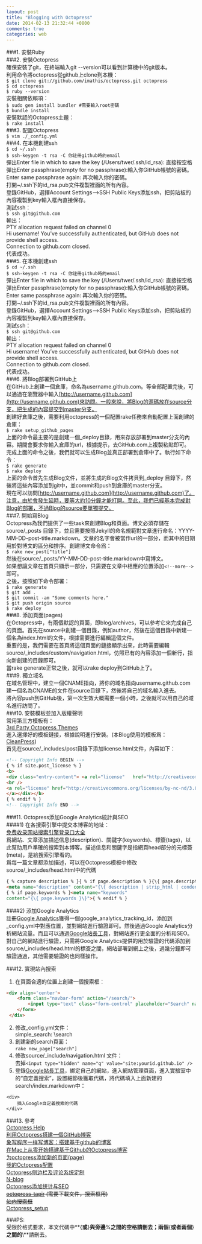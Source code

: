 ```yaml
---
layout: post
title: "Blogging with Octopress"
date: 2014-02-13 21:32:44 +0800
comments: true
categories: web
---
```

  
  
###1. 安裝Ruby  
###2. 安裝Octopress  
確保安裝了git，在終端輸入git --version可以看到計算機中的git版本。  
利用命令將octopress從github上clone到本機：  
`$ git clone git://github.com/imathis/octopress.git octopress`  
`$ cd octopress`  
`$ ruby --version`  
安裝相關依賴項：  
`$ sudo gem install bundler #需要輸入root密碼`  
`$ bundle install`  
安裝默認的Octopress主題：  
`$ rake install`   <!--more-->  
###3. 配置Octopress  
`$ vim ./_config.yml`  
###4. 在本機創建ssh  
`$ cd ~/.ssh`  
`$ ssh-keygen -t rsa -C 你註冊github時的email`  
彈出Enter file in which to save the key (/Users/twer/.ssh/id_rsa): 直接按空格  
彈出Enter passphrase(empty for no passphrase):輸入你GitHub帳號的密碼。Enter same passphrase again: 再次輸入你的密碼。  
打開~/.ssh下的id_rsa.pub文件複製裡面的所有內容。  
登錄GitHub，選擇Account Settings-->SSH Public Keys添加ssh，把剪貼板的內容複製到key輸入框內直接保存。  
測試ssh：  
`$ ssh git@github.com`  
輸出：  
PTY allocation request failed on channel 0  
Hi username! You've successfully authenticated, but GitHub does not provide shell access.  
Connection to github.com closed.  
代表成功。  
###5. 在本機創建ssh  
`$ cd ~/.ssh`  
`$ ssh-keygen -t rsa -C 你註冊github時的email`  
彈出Enter file in which to save the key (/Users/twer/.ssh/id_rsa): 直接按空格  
彈出Enter passphrase(empty for no passphrase):輸入你GitHub帳號的密碼。Enter same passphrase again: 再次輸入你的密碼。  
打開~/.ssh下的id_rsa.pub文件複製裡面的所有內容。  
登錄GitHub，選擇Account Settings—>SSH Public Keys添加ssh，把剪貼板的內容複製到key輸入框內直接保存。  
測試ssh：  
`$ ssh git@github.com`  
輸出：  
PTY allocation request failed on channel 0  
Hi username! You’ve successfully authenticated, but GitHub does not provide shell access.  
Connection to github.com closed.  
代表成功。  
###6. 將Blog部署到GitHub上  
在GitHub上創建一個倉庫，命名為username.github.com。等全部配置完後，可以通過在瀏覽器中輸入[http://username.github.com](http://username.github.com)來訪問。一般來說，將Blog的源碼放在source分支，把生成的內容提交到master分支。  
創建好倉庫之後，需要利用octopress的一個配置rake任務來自動配置上面創建的倉庫：  
`$ rake setup_github_pages`  
上面的命令最主要的是創建一個\_deploy目錄，用來存放部署到master分支的內容。期間會要求你輸入倉庫的url，根據提示，去GitHub.com上複製粘貼即可。  
完成上面的命令之後，我們就可以生成Blog並真正部署到倉庫中了。執行如下命令：  
`$ rake generate`  
`$ rake deploy`  
上面的命令首先生成Blog文件，並將生成的Blog文件拷貝到\_deploy 目錄下，然後將這些內容添加到git中，並commit和push到倉庫的master分支。  
現在可以訪問[http://username.github.com](http://username.github.com)了。注意，由於會發生延時，要等大約10分鐘才能打開。至此，我們已經基本完成對Blog的部署，不過Blog的source要單獨提交。  
###7. 開始寫Blog  
Octopress為我們提供了一些task來創建Blog和頁面。博文必須存儲在source/\_posts 目錄下，並且需要按照Jekyll的命名規範對文章進行命名：YYYY-MM-DD-post-title.markdown。文章的名字會被當作url的一部分，而其中的日期用於對博文的區分和排序。創建博文命令爲：  
`$ rake new_post["title"]`  
然後在source/\_posts/YY-MM-DD-post-title.markdown中寫博文。  
如果想讓文章在首頁只顯示一部分，只需要在文章中相應的位置添加`<!--more-->`即可。  
之後，按照如下命令部署：  
`$ rake generate`  
`$ git add .`  
`$ git commit -am "Some comments here."`  
`$ git push origin source`  
`$ rake deploy`  
###8. 添加頁面(pages)  
在Octopress中，有兩個默認的頁面，即blog/archives，可以參考它來完成自己的頁面。首先在source中創建一個目錄，例如author，然後在這個目錄中新建一個名為index.html的文件，根據需要進行編輯這個文件。  
重要的是，我們需要在首頁將這個頁面的鏈接顯示出來，此時需要編輯source/\_includes/custom/navigation.html，仿照已有的內容添加一個新行，指向新創建的目錄即可。  
當rake generate正常之後，就可以rake deploy到GitHub上了。  
###9. 獨立域名  
在域名管理中，建立一個CNAME指向，將你的域名指向username.github.com  
建一個名為CNAME的文件在source目錄下，然後將自己的域名輸入進去。  
將內容push到GitHub後，第一次生效大概需要一個小時，之後就可以用自己的域名進行訪問了。  
###10. 安裝模板並加入版權聲明  
常用第三方模板有：  
[3rd Party Octopress Themes](http://github.com/imathis/octopress/wiki/3rd-Party-Octopress-Themes)  
進入選擇好的模板鏈接，根據說明進行安裝。(本Blog使用的模板爲：[CleanPress](https://github.com/macjasp/cleanpress))  
首先在source/\_includes/post目錄下添加license.html文件，內容如下：  
``` html
<!-- Copyright Info BEGIN -->  
{ % if site.post_license % }  
<b>  
<div class="entry-content"> <a rel="license"   href="http://creativecommons.org/licenses/by-nc-nd/3.0/deed.zh" ></a>版權聲明：非商用-非衍生-保持署名  
<br />  
<a rel="license" href="http://creativecommons.org/licenses/by-nc-nd/3.0/deed.zh">Creative Commons BY-NC-ND 3.0  
</a></div></b>  
{ % endif % }  
<!-- Copyright Info END -->  
```  
###11. Octopress添加Google Analytics統計與SEO  
####1) 在各搜索引擎中提交本博客的地址：  
[免费收录网站搜索引擎登录口大全](http://urlc.cn/tool/addurl.html)  
爲網站、文章添加描述信息(description)、關鍵字(keywords)、標簽(tags)，以此幫助用戶準確的搜索到本博客。描述信息和關鍵字是指網頁head部分的元標簽(meta)，是給搜索引擎看的。  
爲每一篇文章都添加描述，可以在Octopress模板中修改source/\_includes/head.html中的代碼  
``` html
{ % capture description % }{ % if page.description % }{\{ page.description }\}{ % else % }{\{ content | raw_content }\}{ % endif % }{ % endcapture % }  
<meta name="description" content="{\{ description | strip_html | condense_spaces | truncate:150 }\}">  
{ % if page.keywords % }<meta name="keywords"  
content="{\{ page.keywords }\}">{ % endif % }  
```  
####2) 添加Google Analytics  
註冊[Google Analytics](http://www.google.com/analytics/)獲得一個google_analytics_tracking_id，添加到\_config.yml中對應位置，並對網站進行驗證即可。然後通過Google Analytics分析網站流量。而且可以通過[Google站長工具](https://www.google.com/webmasters/tools/home?hl=zh-CN)，對網站進行更全面的分析和SEO。  
對自己的網站進行驗證，只需將Google Analytics提供的用於驗證的代碼添加到source/\_includes/head.html的<head>標簽之間，網站部署到網上之後，過幾分鐘即可驗證通過，其他需要驗證的也同樣操作。  
  
###12. 實現站內搜索  
1) 在頁面合適的位置上創建一個搜索框：  
``` html
<div align='center'>
    <form class="navbar-form" action="/search/">
        <input type="text" class="form-control" placeholder="Search" name="q">
    </form>               
 </div>
```  
2) 修改\_config.yml文件：  
simple_search: \search  
3) 創建新的search頁面：  
`rake new_page["search"]`  
4) 修改source/\_include/navigation.html 文件：  
去掉`<input type="hidden" name="q" value="site:yourid.github.io" />`  
5) 登錄[Google站長工具](https://www.google.com/webmasters/tools/home)，綁定自己的網站，進入網站管理頁面，進入實驗室中的“自定義搜索”，設置細節後獲取代碼，將代碼填入上面新建的search/index.markdown中：  
``` 
<div>
    插入Google自定義搜索的代碼
</div>
```  
  
###13. 參考  
[Octopress Help](http://octopress.org/help/)  
[利用Octopress搭建一個GitHub博客](http://justcoding.iteye.com/blog/1954645)  
[象写程序一样写博客：搭建基于github的博客](http://blog.devtang.com/blog/2012/02/10/setup-blog-based-on-github/)  
[在Mac上从零开始搭建基于Github的Octopress博客](http://blog.segmentfault.com/yaashion_xiang/1190000000364677)  
[为octopress添加新的页面(page)](http://icodeit.org/2013/01/add-new-page-to-octopress/)  
[我的Octopress配置](http://www.yanjiuyanjiu.com/blog/20130402/)  
[Octopress侧边栏及评论系统定制](http://blog.csdn.net/lcliliil/article/details/13725895)  
[N-blog](https://github.com/nswbmw/N-blog/wiki/_pages)  
[Octopress添加统计与SEO](http://blog.csdn.net/lcliliil/article/details/13727927)  
~~[octopress-tapir](https://github.com/blimey85/octopress-tapir)  (需要下載文件，搜索框用)~~  
~~[站内搜索框](https://github.com/cinowu/gitskills/blob/master/jekyll-use.md)~~  
[Octopress_setup](http://cocolighter.com/blog/2013/08/28/octopress-setup/)
  
###PS:  
受限於格式要求，本文代碼中**{**或**}**與旁邊**%**之間的空格請刪去；兩個**{**或者兩個**}**之間的**\\**請刪去。
